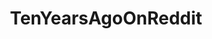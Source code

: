 ---
title: TenYearsAgoOnReddit
crosslinks:
- programming
- science
- politics
- ja
- freeculture
- ads
- features
- de
- tr
- it
- DuplicatesBot
- ru
- netsec
- fr
- autourbanbot
- The_Donald
- obama
- eo
- gadgets
- linux
---